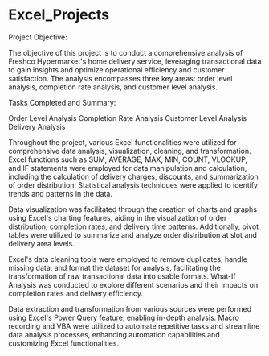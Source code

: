 # Excel_Projects
Project Objective:

The objective of this project is to conduct a comprehensive analysis of Freshco Hypermarket's home delivery service, leveraging transactional data to gain insights and optimize operational efficiency and customer satisfaction. The analysis encompasses three key areas: order level analysis, completion rate analysis, and customer level analysis.

Tasks Completed and Summary:

Order Level Analysis
Completion Rate Analysis
Customer Level Analysis
Delivery Analysis

Throughout the project, various Excel functionalities were utilized for comprehensive data analysis, visualization, cleaning, and transformation. Excel functions such as SUM, AVERAGE, MAX, MIN, COUNT, VLOOKUP, and IF statements were employed for data manipulation and calculation, including the calculation of delivery charges, discounts, and summarization of order distribution. Statistical analysis techniques were applied to identify trends and patterns in the data.

Data visualization was facilitated through the creation of charts and graphs using Excel's charting features, aiding in the visualization of order distribution, completion rates, and delivery time patterns. Additionally, pivot tables were utilized to summarize and analyze order distribution at slot and delivery area levels.

Excel's data cleaning tools were employed to remove duplicates, handle missing data, and format the dataset for analysis, facilitating the transformation of raw transactional data into usable formats. What-If Analysis was conducted to explore different scenarios and their impacts on completion rates and delivery efficiency.

Data extraction and transformation from various sources were performed using Excel's Power Query feature, enabling in-depth analysis. Macro recording and VBA were utilized to automate repetitive tasks and streamline data analysis processes, enhancing automation capabilities and customizing Excel functionalities.
